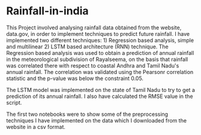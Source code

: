 # Rainfall-in-india

This Project involved analysing rainfall data obtained from the website, data.gov, in order to implement techniques to predict
future rainfall.
I have implemented two different techniques:
                                1) Regression based analysis, simple and multilinear
                                2) LSTM based architecture (RNN) technique.
The Regression based analysis was used to obtain a prediction of annual rainfall in the meteorological subdivision of Rayalseema, 
on the basis that rainfall was correlated there with respect to coastal Andhra and Tamil Nadu's annual rainfall. The correlation was 
validated using the Pearsonr correlation statistic and the p-value was below the constraint 0.05.

The LSTM model was implemented on the state of Tamil Nadu to try to get a prediction of its annual rainfall. I also have calculated
the RMSE value in the script.

The first two notebooks were to show some of the preprocessing techniques I have implemented on the data which I downloaded from the website
in a csv format.
